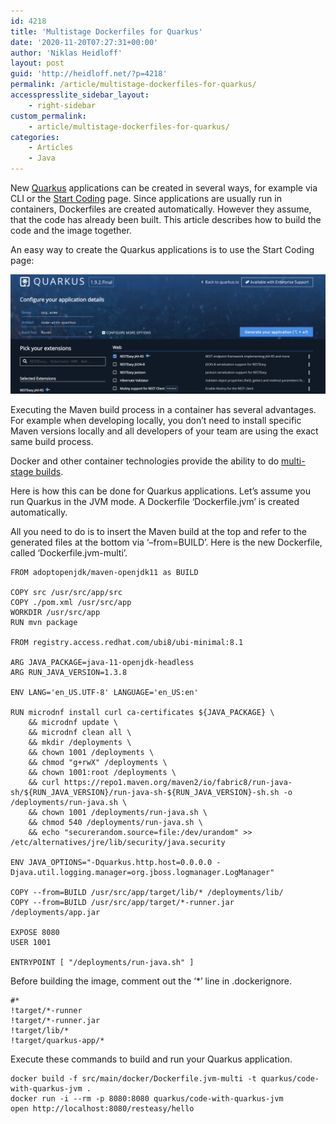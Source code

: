 ```yaml
---
id: 4218
title: 'Multistage Dockerfiles for Quarkus'
date: '2020-11-20T07:27:31+00:00'
author: 'Niklas Heidloff'
layout: post
guid: 'http://heidloff.net/?p=4218'
permalink: /article/multistage-dockerfiles-for-quarkus/
accesspresslite_sidebar_layout:
    - right-sidebar
custom_permalink:
    - article/multistage-dockerfiles-for-quarkus/
categories:
    - Articles
    - Java
---
```


New [Quarkus](https://quarkus.io/) applications can be created in several ways, for example via CLI or the [Start Coding](https://code.quarkus.io/) page. Since applications are usually run in containers, Dockerfiles are created automatically. However they assume, that the code has already been built. This article describes how to build the code and the image together.

An easy way to create the Quarkus applications is to use the Start Coding page:

![image](/assets/img/2020/11/Screenshot-2020-11-20-at-07.40.22.png)

Executing the Maven build process in a container has several advantages. For example when developing locally, you don’t need to install specific Maven versions locally and all developers of your team are using the exact same build process.

Docker and other container technologies provide the ability to do [multi-stage builds](https://docs.docker.com/develop/develop-images/multistage-build/).

Here is how this can be done for Quarkus applications. Let’s assume you run Quarkus in the JVM mode. A Dockerfile ‘Dockerfile.jvm’ is created automatically.

All you need to do is to insert the Maven build at the top and refer to the generated files at the bottom via ‘–from=BUILD’. Here is the new Dockerfile, called ‘Dockerfile.jvm-multi’.

```
FROM adoptopenjdk/maven-openjdk11 as BUILD
 
COPY src /usr/src/app/src
COPY ./pom.xml /usr/src/app
WORKDIR /usr/src/app
RUN mvn package

FROM registry.access.redhat.com/ubi8/ubi-minimal:8.1

ARG JAVA_PACKAGE=java-11-openjdk-headless
ARG RUN_JAVA_VERSION=1.3.8

ENV LANG='en_US.UTF-8' LANGUAGE='en_US:en'

RUN microdnf install curl ca-certificates ${JAVA_PACKAGE} \
    && microdnf update \
    && microdnf clean all \
    && mkdir /deployments \
    && chown 1001 /deployments \
    && chmod "g+rwX" /deployments \
    && chown 1001:root /deployments \
    && curl https://repo1.maven.org/maven2/io/fabric8/run-java-sh/${RUN_JAVA_VERSION}/run-java-sh-${RUN_JAVA_VERSION}-sh.sh -o /deployments/run-java.sh \
    && chown 1001 /deployments/run-java.sh \
    && chmod 540 /deployments/run-java.sh \
    && echo "securerandom.source=file:/dev/urandom" >> /etc/alternatives/jre/lib/security/java.security

ENV JAVA_OPTIONS="-Dquarkus.http.host=0.0.0.0 -Djava.util.logging.manager=org.jboss.logmanager.LogManager"

COPY --from=BUILD /usr/src/app/target/lib/* /deployments/lib/
COPY --from=BUILD /usr/src/app/target/*-runner.jar /deployments/app.jar

EXPOSE 8080
USER 1001

ENTRYPOINT [ "/deployments/run-java.sh" ]
```

Before building the image, comment out the ‘\*’ line in .dockerignore.

```
#*
!target/*-runner
!target/*-runner.jar
!target/lib/*
!target/quarkus-app/*
```

Execute these commands to build and run your Quarkus application.

```
docker build -f src/main/docker/Dockerfile.jvm-multi -t quarkus/code-with-quarkus-jvm .
docker run -i --rm -p 8080:8080 quarkus/code-with-quarkus-jvm
open http://localhost:8080/resteasy/hello
```